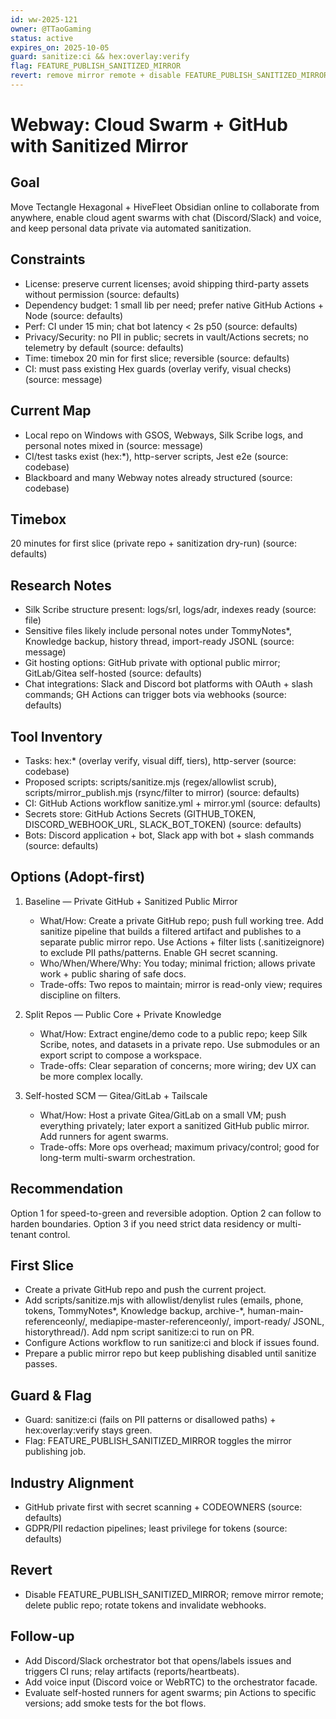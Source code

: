 ```yaml
---
id: ww-2025-121
owner: @TTaoGaming
status: active
expires_on: 2025-10-05
guard: sanitize:ci && hex:overlay:verify
flag: FEATURE_PUBLISH_SANITIZED_MIRROR
revert: remove mirror remote + disable FEATURE_PUBLISH_SANITIZED_MIRROR
---
```

# Webway: Cloud Swarm + GitHub with Sanitized Mirror

 
## Goal
Move Tectangle Hexagonal + HiveFleet Obsidian online to collaborate from anywhere, enable cloud agent swarms with chat (Discord/Slack) and voice, and keep personal data private via automated sanitization.

 
## Constraints
- License: preserve current licenses; avoid shipping third-party assets without permission (source: defaults)
- Dependency budget: 1 small lib per need; prefer native GitHub Actions + Node (source: defaults)
- Perf: CI under 15 min; chat bot latency < 2s p50 (source: defaults)
- Privacy/Security: no PII in public; secrets in vault/Actions secrets; no telemetry by default (source: defaults)
- Time: timebox 20 min for first slice; reversible (source: defaults)
- CI: must pass existing Hex guards (overlay verify, visual checks) (source: message)

 
## Current Map
- Local repo on Windows with GSOS, Webways, Silk Scribe logs, and personal notes mixed in (source: message)
- CI/test tasks exist (hex:*), http-server scripts, Jest e2e (source: codebase)
- Blackboard and many Webway notes already structured (source: codebase)

 
## Timebox
20 minutes for first slice (private repo + sanitization dry-run) (source: defaults)

 
## Research Notes
- Silk Scribe structure present: logs/srl, logs/adr, indexes ready (source: file)
- Sensitive files likely include personal notes under TommyNotes*, Knowledge backup, history thread, import-ready JSONL (source: message)
- Git hosting options: GitHub private with optional public mirror; GitLab/Gitea self-hosted (source: defaults)
- Chat integrations: Slack and Discord bot platforms with OAuth + slash commands; GH Actions can trigger bots via webhooks (source: defaults)

 
## Tool Inventory
- Tasks: hex:* (overlay verify, visual diff, tiers), http-server (source: codebase)
- Proposed scripts: scripts/sanitize.mjs (regex/allowlist scrub), scripts/mirror_publish.mjs (rsync/filter to mirror) (source: defaults)
- CI: GitHub Actions workflow sanitize.yml + mirror.yml (source: defaults)
- Secrets store: GitHub Actions Secrets (GITHUB_TOKEN, DISCORD_WEBHOOK_URL, SLACK_BOT_TOKEN) (source: defaults)
- Bots: Discord application + bot, Slack app with bot + slash commands (source: defaults)

 
## Options (Adopt-first)
1. Baseline — Private GitHub + Sanitized Public Mirror
   - What/How: Create a private GitHub repo; push full working tree. Add sanitize pipeline that builds a filtered artifact and publishes to a separate public mirror repo. Use Actions + filter lists (.sanitizeignore) to exclude PII paths/patterns. Enable GH secret scanning.
   - Who/When/Where/Why: You today; minimal friction; allows private work + public sharing of safe docs.
   - Trade-offs: Two repos to maintain; mirror is read-only view; requires discipline on filters.

2. Split Repos — Public Core + Private Knowledge
   - What/How: Extract engine/demo code to a public repo; keep Silk Scribe, notes, and datasets in a private repo. Use submodules or an export script to compose a workspace.
   - Trade-offs: Clear separation of concerns; more wiring; dev UX can be more complex locally.

3. Self-hosted SCM — Gitea/GitLab + Tailscale
   - What/How: Host a private Gitea/GitLab on a small VM; push everything privately; later export a sanitized GitHub public mirror. Add runners for agent swarms.
   - Trade-offs: More ops overhead; maximum privacy/control; good for long-term multi-swarm orchestration.

 
## Recommendation
Option 1 for speed-to-green and reversible adoption. Option 2 can follow to harden boundaries. Option 3 if you need strict data residency or multi-tenant control.

 
## First Slice
- Create a private GitHub repo and push the current project.
- Add scripts/sanitize.mjs with allowlist/denylist rules (emails, phone, tokens, TommyNotes*, Knowledge backup, archive-*, human-main-referenceonly/, mediapipe-master-referenceonly/, import-ready/ JSONL, historythread/). Add npm script sanitize:ci to run on PR.
- Configure Actions workflow to run sanitize:ci and block if issues found.
- Prepare a public mirror repo but keep publishing disabled until sanitize passes.

 
## Guard & Flag
- Guard: sanitize:ci (fails on PII patterns or disallowed paths) + hex:overlay:verify stays green.
- Flag: FEATURE_PUBLISH_SANITIZED_MIRROR toggles the mirror publishing job.

 
## Industry Alignment
- GitHub private first with secret scanning + CODEOWNERS (source: defaults)
- GDPR/PII redaction pipelines; least privilege for tokens (source: defaults)

 
## Revert
- Disable FEATURE_PUBLISH_SANITIZED_MIRROR; remove mirror remote; delete public repo; rotate tokens and invalidate webhooks.

 
## Follow-up
- Add Discord/Slack orchestrator bot that opens/labels issues and triggers CI runs; relay artifacts (reports/heartbeats).
- Add voice input (Discord voice or WebRTC) to the orchestrator facade.
- Evaluate self-hosted runners for agent swarms; pin Actions to specific versions; add smoke tests for the bot flows.
